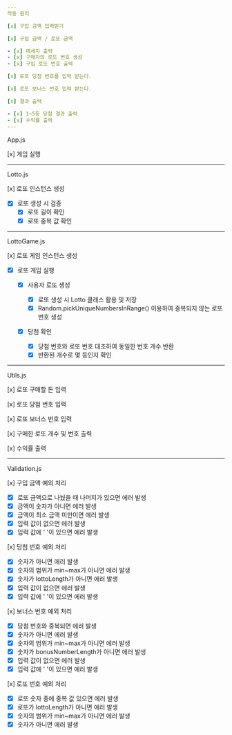 ```yaml
---
작동 원리

[x] 구입 금액 입력받기

[x] 구입 금액 / 로또 금액

- [x] 메세지 출력
- [x] 구매자의 로또 번호 생성
- [x] 구입 로또 번호 출력

[x] 로또 당첨 번호를 입력 받는다.

[x] 로또 보너스 번호 입력 받는다.

[x] 결과 출력

- [x] 1~5등 당첨 결과 출력
- [x] 수익률 출력
---
```


App.js

[x] 게임 실행

---

Lotto.js

[x] 로또 인스턴스 생성

- [x] 로또 생성 시 검증
  - [x] 로또 길이 확인
  - [x] 로또 중복 값 확인

---

LottoGame.js

[x] 로또 게임 인스턴스 생성

- [x] 로또 게임 실행

  - [x] 사용자 로또 생성

    - [x] 로또 생성 시 Lotto 클래스 활용 및 저장
    - [x] Random.pickUniqueNumbersInRange() 이용하여 중복되지 않는 로또 번호 생성

  - [x] 당첨 확인

    - [x] 당첨 번호와 로또 번호 대조하여 동일한 번호 개수 반환
    - [x] 반환된 개수로 몇 등인지 확인

---

Utils.js

[x] 로또 구매할 돈 입력

[x] 로또 당첨 번호 입력

[x] 로또 보너스 번호 입력

[x] 구매한 로또 개수 및 번호 출력

[x] 수익률 출력

---

Validation.js

[x] 구입 금액 예외 처리

- [x] 로또 금액으로 나눴을 때 나머지가 있으면 에러 발생
- [x] 금액이 숫자가 아니면 에러 발생
- [x] 금액이 최소 금액 미만이면 에러 발생
- [x] 입력 값이 없으면 에러 발생
- [x] 입력 값에 ' '이 있으면 에러 발생

[x] 당첨 번호 예외 처리

- [x] 숫자가 아니면 에러 발생
- [x] 숫자의 범위가 min~max가 아니면 에러 발생
- [x] 숫자가 lottoLength가 아니면 에러 발생
- [x] 입력 값이 없으면 에러 발생
- [x] 입력 값에 ' '이 있으면 에러 발생

[x] 보너스 번호 예외 처리

- [x] 당첨 번호와 중복되면 에러 발생
- [x] 숫자가 아니면 에러 발생
- [x] 숫자의 범위가 min~max가 아니면 에러 발생
- [x] 숫자가 bonusNumberLength가 아니면 에러 발생
- [x] 입력 값이 없으면 에러 발생
- [x] 입력 값에 ' '이 있으면 에러 발생

[x] 로또 번호 예외 처리

- [x] 로또 숫자 중에 중복 값 있으면 에러 발생
- [x] 로또가 lottoLength가 아니면 에러 발생
- [x] 숫자의 범위가 min~max가 아니면 에러 발생
- [x] 숫자가 아니면 에러 발생
